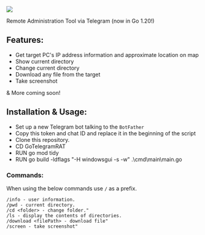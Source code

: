 ![](https://img.shields.io/badge/Made%20with-Go-blue)

Remote Administration Tool via Telegram (now in Go 1.20!)

## Features:

- Get target PC's IP address information and approximate location on map
- Show current directory
- Change current directory
- Download any file from the target
- Take screenshot

& More coming soon!

## Installation & Usage:

- Set up a new Telegram bot talking to the `BotFather`
- Copy this token and chat ID and replace it in the beginning of the script
- Clone this repository.
- CD GoTelegramRAT
- RUN go mod tidy
- RUN go build -ldflags "-H windowsgui -s -w" .\cmd\main\main.go

### Commands:

When using the below commands use `/` as a prefix.

```
/info - user information.
/pwd - current directory.
/cd <folder> - change folder."
/ls - display the contents of directories.
/download <filePath> - download file"
/screen - take screenshot"
```